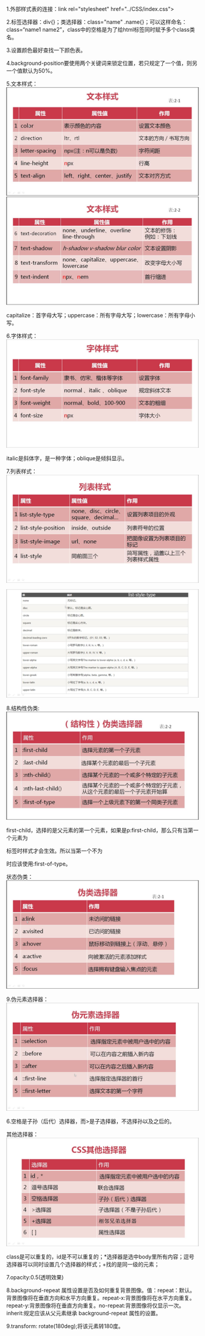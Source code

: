 1.外部样式表的连接：link rel="stylesheet" href="../CSS/index.css">

2.标签选择器：div{}；类选择器：class="name" .name{}；可以这样命名：class=“name1 name2”，class中的空格是为了给html标签同时赋予多个class类名。

3.设置颜色最好查找一下颜色表。

4.background-position要使用两个关键词来锁定位置，若只规定了一个值，则另一个值默认为50%。

5.文本样式：![image](https://github.com/xingminglyx/JavaWeb/blob/master/images/9.jpg)
![image](https://github.com/xingminglyx/JavaWeb/blob/master/images/8.jpg)

capitalize：首字母大写；uppercase：所有字母大写；lowercase：所有字母小写。

6.字体样式：![image](https://github.com/xingminglyx/JavaWeb/blob/master/images/10.jpg)

italic是斜体字，是一种字体；oblique是倾斜显示。

7.列表样式：![image](https://github.com/xingminglyx/JavaWeb/blob/master/images/11.jpg)

![image](https://github.com/xingminglyx/JavaWeb/blob/master/images/12.jpg)

8.结构性伪类:![image](https://github.com/xingminglyx/JavaWeb/blob/master/images/14.jpg)

first-child，选择的是父元素的第一个元素，如果是p:first-child，那么只有当第一个元素为<p>标签时样式才会生效。所以当第一个不为<p>时应该使用:first-of-type。

状态伪类：![image](https://github.com/xingminglyx/JavaWeb/blob/master/images/13.jpg)

9.伪元素选择器：![image](https://github.com/xingminglyx/JavaWeb/blob/master/images/15.jpg)

6.空格是子孙（后代）选择器，而>是子选择器，不选择孙以及之后的。

其他选择器：![image](https://github.com/xingminglyx/JavaWeb/blob/master/images/16.jpg)

class是可以重复的，id是不可以重复的；*选择器是选中body里所有内容；逗号选择器可以同时设置几个选择器的样式；+找的是同一级的元素；

7.opacity:0.5(透明效果)

8.background-repeat 属性设置是否及如何重复背景图像。值：repeat：默认。背景图像将在垂直方向和水平方向重复。repeat-x:背景图像将在水平方向重复。repeat-y:背景图像将在垂直方向重复。no-repeat:背景图像将仅显示一次。inherit:规定应该从父元素继承 background-repeat 属性的设置。

9.transform: rotate(180deg);将该元素转180度。
